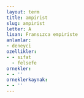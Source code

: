 ```yaml
---
layout: term
title: ampirist
slug: ampirist
letter: A
lisan: Fransızca empiriste
anlamlar:
- deneyci
ozellikler:
- - sıfat
  - felsefe
ornekler:
- - ''
orneklerkaynak:
- - ''
---
```

